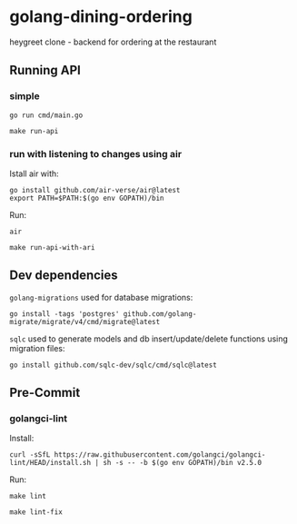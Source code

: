 # golang-dining-ordering
heygreet clone - backend for ordering at the restaurant


## Running API

### simple
```
go run cmd/main.go
```
```
make run-api
```

### run with listening to changes using air
Istall air with:
```
go install github.com/air-verse/air@latest
export PATH=$PATH:$(go env GOPATH)/bin

```

Run:
```
air
```
```
make run-api-with-ari
```

## Dev dependencies
`golang-migrations` used for database migrations:
```
go install -tags 'postgres' github.com/golang-migrate/migrate/v4/cmd/migrate@latest
```

`sqlc` used to generate models and db insert/update/delete functions using migration files:
```
go install github.com/sqlc-dev/sqlc/cmd/sqlc@latest
```

## Pre-Commit
### golangci-lint
Install:
```
curl -sSfL https://raw.githubusercontent.com/golangci/golangci-lint/HEAD/install.sh | sh -s -- -b $(go env GOPATH)/bin v2.5.0
```

Run:
```
make lint

make lint-fix
```
